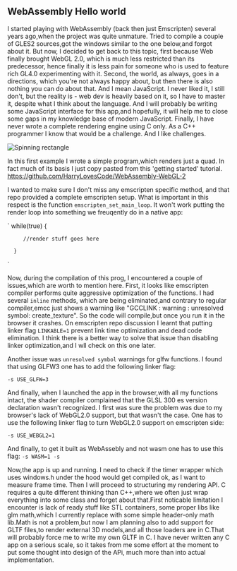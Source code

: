 ## WebAssembly Hello world ##

I started playing with WebAssembly (back then just Emscripten) several years ago,when the project was quite unmature. Tried to compile a couple of GLES2 sources,got the windows similar to the one below,and forgot about it. But now, I decided to get back to this topic, first because Web finally brought WebGL 2.0, which is much less restricted than its predecessor, hence finally it is less pain for someone who is used to feature rich GL4.0 experimenting with it. Second, the world, as always, goes in a directions, which you're not always happy about, but then there is also nothing you can do about that. And I mean JavaScript. I never liked it, I still don't, but the reality is - web dev is heavily based on it, so I have to master it, despite what I think about the language. And I will probably be writing some JavaScript interface for this app,and hopefully, it will help me to close some gaps in my knowledge base of modern JavaScript. Finally, I have never wrote a complete rendering engine using C only. As a C++ programmer I know that would be a challenge. And I like challenges.

![Spinning rectangle](https://sasmaster.github.io/uncensored3D/helloworld.png)


In this first example I wrote a simple program,which renders just a quad. In fact much of its basis I just copy pasted from this 'getting started' tutorial.
https://github.com/HarryLovesCode/WebAssembly-WebGL-2

I wanted to make sure I don't miss any emscripten specific method, and that repo provided a complete emscripten setup. What is important in this respect is the  function `emscripten_set_main_loop`. It won't work putting the render loop into something we freuqently do in a native app:

   `
      while(true)
      {
      
         //render stuff goes here
      
      }
   
   `
   
   Now, during the compilation of this prog, I encountered a couple of issues,which are worth to mention here. First, it looks like emscripten compiler performs quite aggressive optimization of the functions. I had several `inline` methods, which are being eliminated,and contrary to regular compiler,emcc just shows a warning like  "GCCLINK : warning : unresolved symbol: create_texture". So the code will compile,but once you run it in the browser it crashes. On emscripten repo discussion I learnt that putting linker flag 
   ` LINKABLE=1 ` prevent link time optimization and dead code elimination. I think there is a better way to solve that issue than disabling linker optimization,and I wll check on this one later.
 
 Another issue was `unresolved symbol` warnings for glfw functions. I found that using GLFW3 one has to add the following linker flag:
   
   `-s USE_GLFW=3 `
   
   
   And finally, when I launched the app in the browser,with all my functions intact, the shader compiler complained that the GLSL 300 es version declaration wasn't recognized. I first was sure the problem was due to my browser's lack of WebGL2.0 support, but that wasn't the case. One has to use the following linker flag to turn WebGL2.0 support on emscripten side:
   
   `-s USE_WEBGL2=1`
   
   And finally, to get it built as WebAssebly and not wasm one has to use this flag:
   ` -s WASM=1 -s `  
   
   Now,the app is up and running. I need to check if the timer wrapper which uses windows.h under the hood would get compiled ok, as I want to measure frame time. Then I will proceed to structuring my rendering API. C requires a quite different thinking than C++,where we often just wrap everything into some class and forget about that.First noticable limitation I encounter is lack of ready stuff like STL containers, some proper libs like glm math,which I currently replace with some simple header-only math lib.Math is not a problem,but now I am planning also to add support for GLTF files,to render external 3D models,and all those loaders are in C.That will probably force me to write my own GLTF in C. I have never written any C app on a serious scale, so it takes from me some effort at the moment to put some thought into design of the APi, much more than into actual implementation.
   
